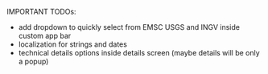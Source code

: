 IMPORTANT TODOs:
- add dropdown to quickly select from EMSC USGS and INGV inside custom app bar
- localization for strings and dates
- technical details options inside details screen (maybe details will be only a popup)
